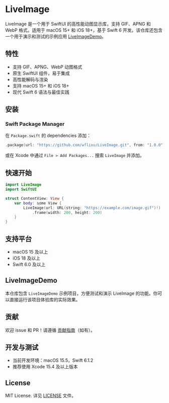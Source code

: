 # LiveImage

LiveImage 是一个用于 SwiftUI 的高性能动图显示库，支持 GIF、APNG 和 WebP 格式。适用于 macOS 15+ 和 iOS 18+，基于 Swift 6 开发。该仓库还包含一个用于演示和测试的示例应用 [LiveImageDemo](#liveimagedemo)。

## 特性

- 支持 GIF、APNG、WebP 动图格式
- 原生 SwiftUI 组件，易于集成
- 高性能解码与渲染
- 支持 macOS 15+ 和 iOS 18+
- 现代 Swift 6 语法与最佳实践

## 安装

### Swift Package Manager

在 `Package.swift` 的 dependencies 添加：

```swift
.package(url: "https://github.com/wflixu/LiveImage.git", from: "1.0.0")
```

或在 Xcode 中通过 `File > Add Packages...` 搜索 `LiveImage` 并添加。

## 快速开始

```swift
import LiveImage
import SwiftUI

struct ContentView: View {
    var body: some View {
        LiveImage(url: URL(string: "https://example.com/image.gif")!)
            .frame(width: 200, height: 200)
    }
}
```

## 支持平台

- macOS 15 及以上
- iOS 18 及以上
- Swift 6.0 及以上

## LiveImageDemo

本仓库包含 `LiveImageDemo` 示例项目，方便测试和演示 LiveImage 的功能。你可以直接运行该项目体验库的实际效果。

## 贡献

欢迎 issue 和 PR！请遵循 [贡献指南](CONTRIBUTING.md)（如有）。

## 开发与测试

- 当前开发环境：macOS 15.5，Swift 6.1.2
- 推荐使用 Xcode 15.4 及以上版本

## License

MIT License. 详见 [LICENSE](LICENSE) 文件。

